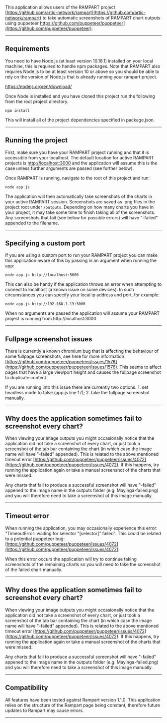 This application allows users of the RAMPART project [https://github.com/artic-network/rampart](https://github.com/artic-network/rampart) to take automatic screenshots of RAMPART chart outputs using puppeteer https://github.com/puppeteer/puppeteer](https://github.com/puppeteer/puppeteer).

---

## Requirements

You need to have Node.js (at least version 10.18.1) installed on your local machine, this is required to handle npm packages. Note that RAMPART also requires Node.js to be at least version 10 or above so you should be able to rely on the version of Node.js that is already running your rampart project.

https://nodejs.org/en/download/

Once Node is installed and you have cloned this project run the following from the root project directory.

```shell script
npm install
```

This will install all of the project dependencies specified in package.json.

---

## Running the project

First, make sure you have your RAMPART project running and that it is accessible from your localhost. The default location for active RAMPART projects is [http://localhost:3000](http://localhost:3000) and the application will assume this is the case unless further arguments are passed (see further below).

Once RAMPART is running, navigate to the root of this project and run:

```shell script
node app.js
```

The application will then automatically take screenshots of the charts in your active RAMPART session. Screenshots are saved as .png files in the project root under `/outputs`. Depending on how many charts you have in your project, it may take some time to finish taking all of the screenshots. Any screenshots that fail (see below for possible errors) will have "-failed" appended to the filename.

---

## Specifying a custom port

If you are using a custom port to run your RAMPART project you can make this application aware of this by passing in an argument when running the app:

```shell script
node app.js http://localhost:5000
```

This can also be handy if the application throws an error when attempting to connect to localhost (a known issue on some devices). In such circumstances you can specify your local ip address and port, for example:

```shell script
node app.js http://192.168.1.13:3000
```

When no arguments are passed the application will assume your RAMPART project is running from http://localhost:3000

---

## Fullpage screenshot issues

There is currently a known chromium bug that is affecting the behaviour of some fullpage screenshots, see here for more information [https://github.com/puppeteer/puppeteer/issues/1576](https://github.com/puppeteer/puppeteer/issues/1576). This seems to affect pages that have a large viewport height and causes the fullpage screenshot to duplicate content.

If you are running into this issue there are currently two options: 1. set headless mode to false (app.js line 17); 2. take the fullpage screenshot manually.

---

## Why does the application sometimes fail to screenshot every chart?

When viewing your image outputs you might occasionally notice that the application did not take a screenshot of every chart, or just took a screenshot of the tab bar containing the chart (in which case the image name will have "-failed" appended). This is related to the above mentioned timeout error [https://github.com/puppeteer/puppeteer/issues/4072](https://github.com/puppeteer/puppeteer/issues/4072). If this happens, try running the application again or take a manual screenshot of the charts that were missed.

Any charts that fail to produce a successful screenshot will have "-failed" appened to the image name in the outputs folder (e.g. Mayinga-failed.png) and you will therefore need to take a screenshot of this image manually.

---

## Timeout error

When running the application, you may occasionally experience this error: "TimeoutError: waiting for selector "[selector]" failed". This could be related to a potential puppeteer bug: [https://github.com/puppeteer/puppeteer/issues/4072](https://github.com/puppeteer/puppeteer/issues/4072).

When this error occurs the application will try to continue taking screenshots of the remaining charts so you will need to take the screenshot of the failed chart manually.

---

## Why does the application sometimes fail to screenshot every chart?

When viewing your image outputs you might occasionally notice that the application did not take a screenshot of every chart, or just took a screenshot of the tab bar containing the chart (in which case the image name will have "-failed" appended). This is related to the above mentioned timeout error [https://github.com/puppeteer/puppeteer/issues/4072](https://github.com/puppeteer/puppeteer/issues/4072). If this happens, try running the application again or take a manual screenshot of the charts that were missed.

Any charts that fail to produce a successful screenshot will have "-failed" appened to the image name in the outputs folder (e.g. Mayinga-failed.png) and you will therefore need to take a screenshot of this image manually.

---

## Compatibility

All features have been tested against Rampart version 1.1.0. This application relies on the structure of the Rampart page being constant, therefore future updates to Rampart may cause errors.

---

